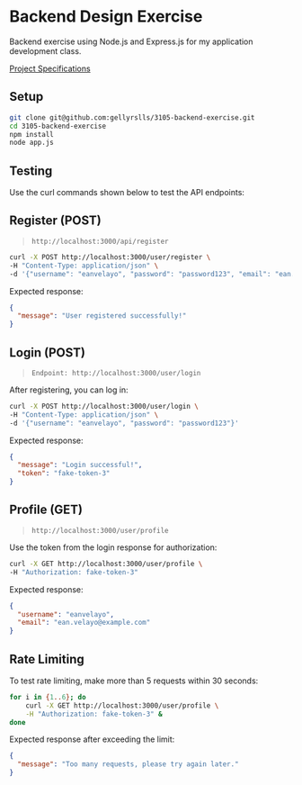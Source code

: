 # Backend Design Exercise
Backend exercise using Node.js and Express.js for my application development class.

[Project Specifications](https://docs.google.com/document/d/14-kD0DeknFrAYVHfabAXzU1MoEpgBrWA_JPN4oLMULU/edit?usp=sharing)

## Setup
```bash
git clone git@github.com:gellyrslls/3105-backend-exercise.git
cd 3105-backend-exercise
npm install
node app.js
```

## Testing
Use the curl commands shown below to test the API endpoints:

## Register (POST)
> `http://localhost:3000/api/register`

```bash
curl -X POST http://localhost:3000/user/register \
-H "Content-Type: application/json" \
-d '{"username": "eanvelayo", "password": "password123", "email": "ean.velayo@gmail.com"}'
```

Expected response:

```json
{
  "message": "User registered successfully!"
}
```

## Login (POST)
> `Endpoint: http://localhost:3000/user/login`

After registering, you can log in:

```bash
curl -X POST http://localhost:3000/user/login \
-H "Content-Type: application/json" \
-d '{"username": "eanvelayo", "password": "password123"}'
```

Expected response:

```json
{
  "message": "Login successful!",
  "token": "fake-token-3"
}
```

## Profile (GET)
> `http://localhost:3000/user/profile`

Use the token from the login response for authorization:

```bash
curl -X GET http://localhost:3000/user/profile \
-H "Authorization: fake-token-3"
```

Expected response:

```json
{
  "username": "eanvelayo",
  "email": "ean.velayo@example.com"
}
```

## Rate Limiting
To test rate limiting, make more than 5 requests within 30 seconds:

```bash
for i in {1..6}; do
    curl -X GET http://localhost:3000/user/profile \
    -H "Authorization: fake-token-3" &
done
```

Expected response after exceeding the limit:

```json
{
  "message": "Too many requests, please try again later."
}
```

